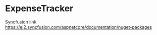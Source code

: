 # ExpenseTracker

Syncfusion link
https://ej2.syncfusion.com/aspnetcore/documentation/nuget-packages
